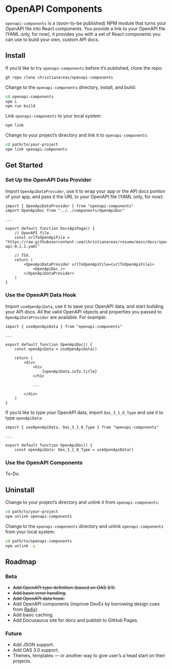 # OpenAPI Components
`openapi-components` is a (soon-to-be published) NPM module that turns your OpenAPI file into React components. You provide a link to your OpenAPI file (YAML only, for now), it provides you with a set of React components you can use to build your own, custom API docs.


## Install
If you’d like to try `openapi-components` before it’s published, clone the repo:

```bash
gh repo clone christianareas/openapi-components
```

Change to the `openapi-components` directory, install, and build:

```bash
cd openapi-components
npm i
npm run build
```

Link `openapi-components` to your local system:

```bash
npm link
```

Change to your project’s directory and link it to `openapi-components`:

```bash
cd path/to/your-project
npm link openapi-components
```


## Get Started

### Set Up the OpenAPI Data Provider
Import `OpenApiDataProvider`, use it to wrap your app or the API docs portion of your app, and pass it the URL to your OpenAPI file (YAML only, for now):

```tsx
import { OpenApiDataProvider } from "openapi-components"
import OpenApiDoc from "../../components/OpenApiDoc"

...

export default function DocsApiPage() {
	// OpenAPI file.
	const urlToOpenApiFile = "https://raw.githubusercontent.com/christianareas/resume/main/docs/spec/_versions/resume-api-0.1.1.yaml"

	// TSX.
	return (
		<OpenApiDataProvider urlToOpenApiFile={urlToOpenApiFile}>
			<OpenApiDoc />
		</OpenApiDataProvider>
	)
}
```

### Use the OpenAPI Data Hook
Import `useOpenApiData`, use it to save your OpenAPI data, and start building your API docs. All the valid OpenAPI objects and properties you passed to `OpenApiDataProvider` are available. For example:

```tsx
import { useOpenApiData } from "openapi-components"

...

export default function OpenApiDoc() {
	const openApiData = useOpenApiData()

	return (
		<div>
			<h1>
				{openApiData.info.title}
			</h1>
			
			...
			
		</div>
	)
}
```

If you’d like to type your OpenAPI data, import `Oas_3_1_0_Type` and use it to type `openApiData`:

```tsx
import { useOpenApiData, Oas_3_1_0_Type } from "openapi-components"

...

export default function OpenApiDoc() {
	const openApiData: Oas_3_1_0_Type = useOpenApiData()
```

### Use the OpenAPI Components
To-Do.


## Uninstall
Change to your project’s directory and unlink it from `openapi-components`:

```bash
cd path/to/your-project
npm unlink openapi-components
```

Change to the `openapi-components` directory and unlink `openapi-components` from your local system:

```bash
cd path/to/openapi-components
npm unlink -g
```


## Roadmap

### Beta
- ~~Add OpenAPI type definition (based on OAS 3.1).~~
- ~~Add basic error handling.~~
- ~~Add OpenAPI data hook.~~
- Add OpenAPI components (improve DevEx by borrowing design cues from [Radix](https://www.radix-ui.com)).
- Add basic caching.
- Add Docusaurus site for docs and publish to GitHub Pages.


### Future
- Add JSON support.
- Add OAS 3.0 support.
- Themes, templates — or another way to give user’s a head start on their projects.